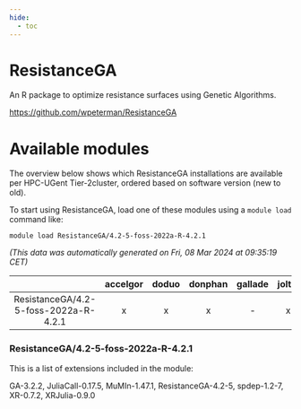 ```yaml
---
hide:
  - toc
---
```


ResistanceGA
============


An R package to optimize resistance surfaces using Genetic Algorithms.

https://github.com/wpeterman/ResistanceGA
# Available modules


The overview below shows which ResistanceGA installations are available per HPC-UGent Tier-2cluster, ordered based on software version (new to old).

To start using ResistanceGA, load one of these modules using a `module load` command like:

```shell
module load ResistanceGA/4.2-5-foss-2022a-R-4.2.1
```

*(This data was automatically generated on Fri, 08 Mar 2024 at 09:35:19 CET)*  

| |accelgor|doduo|donphan|gallade|joltik|skitty|
| :---: | :---: | :---: | :---: | :---: | :---: | :---: |
|ResistanceGA/4.2-5-foss-2022a-R-4.2.1|x|x|x|-|x|x|


### ResistanceGA/4.2-5-foss-2022a-R-4.2.1

This is a list of extensions included in the module:

GA-3.2.2, JuliaCall-0.17.5, MuMIn-1.47.1, ResistanceGA-4.2-5, spdep-1.2-7, XR-0.7.2, XRJulia-0.9.0